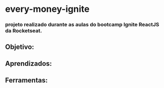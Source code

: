 # every-money-ignite

### projeto realizado durante as aulas do bootcamp Ignite ReactJS da Rocketseat.

## Objetivo:

## Aprendizados:

## Ferramentas:

